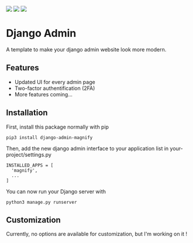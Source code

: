![](https://shields.io/github/v/release/louisjgrange/django-admin?display_name=tag) ![](https://shields.io/github/issues-raw/louisjgrange/django-admin) ![](https://shields.io/github/last-commit/louisjgrange/django-admin)

# Django Admin
A template to make your django admin website look more modern.
## Features
- Updated UI for every admin page
- Two-factor authentification (2FA)
- More features coming...
## Installation
First, install this package normally with pip
```
pip3 install django-admin-magnify
```
Then, add the new django admin interface to your application list in your-project/settings.py
```
INSTALLED_APPS = [
  'magnify',
  ...
]
```
You can now run your Django server with
```
python3 manage.py runserver
```
## Customization
Currently, no options are available for customization, but I'm working on it !
